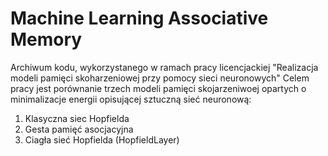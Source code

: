 # Machine Learning Associative Memory

Archiwum kodu, wykorzystanego w ramach pracy licencjackiej "Realizacja modeli pamięci skoharzeniowej przy pomocy sieci neuronowych"
Celem pracy jest porównanie trzech modeli pamięci skojarzeniwoej opartych o minimalizacje energii opisującej sztuczną sieć neuronową:
  1. Klasyczna siec Hopfielda
  2. Gesta pamięć asocjacyjna
  3. Ciagła sieć Hopfielda (HopfieldLayer)
